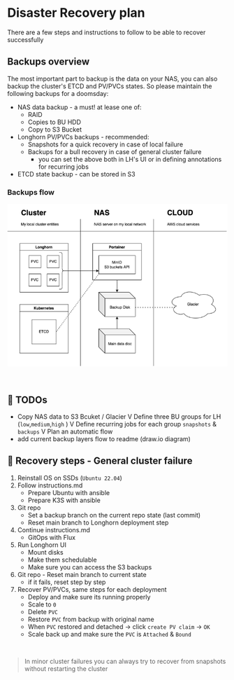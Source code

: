 # Disaster Recovery plan

There are a few steps and instructions to follow to be able to recover successfully

## Backups overview

The most important part to backup is the data on your NAS, you can also backup the cluster's ETCD and PV/PVCs states.
So please maintain the following backups for a doomsday:

* NAS data backup - a must! at lease one of:
  * RAID
  * Copies to BU HDD
  * Copy to S3 Bucket
* Longhorn PV/PVCs backups - recommended:
  * Snapshots for a quick recovery in case of local failure
  * Backups for a bull recovery in case of general cluster failure
    * you can set the above both in LH's UI or in defining annotations for recurring jobs
* ETCD state backup - can be stored in S3

### Backups flow
<div align="center">
<img src="https://github.com/ilanKushnir/kws-cluster/blob/main/docs/diagrams/backups-flow.png?raw=true" align="center" width="600"/>
</div>
<br/>

<br/>

## 📝 TODOs

* Copy NAS data to S3 Bcuket / Glacier
V Define three BU groups for LH (`low`,`medium`,`high` )
V Define recurring jobs for each group `snapshots` & `backups`
V Plan an automatic flow
* add current backup layers flow to readme (draw.io diagram)

## 🚶 Recovery steps - General cluster failure
1. Reinstall OS on SSDs (`Ubuntu 22.04`)
2. Follow instructions.md
   * Prepare Ubuntu with ansible
   * Prepare K3S with ansible
3. Git repo
   * Set a backup branch on the current repo state (last commit)
   * Reset main branch to Longhorn deployment step
4. Continue instructions.md
   * GitOps with Flux
5. Run Longhorn UI
   * Mount disks
   * Make them schedulable
   * Make sure you can access the S3 backups
6. Git repo - Reset main branch to current state
   * if it fails, reset step by step
7. Recover PV/PVCs, same steps for each deployment
   * Deploy and make sure its running properly
   * Scale to `0`
   * Delete `PVC`
   * Restore `PVC` from backup with original name
   * When `PVC` restored and detached -> click `create PV claim` -> `OK`
   * Scale back up and make sure the `PVC` is `Attached` & `Bound`

<br />

> In minor cluster failures you can always try to recover from snapshots without restarting the cluster
